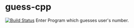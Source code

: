 # guess-cpp
[![Build Status](https://travis-ci.org/danielkrupinski/guess-cpp.svg?branch=master)](https://travis-ci.org/danielkrupinski/guess-cpp)  Enter
Program which guesses user's number.
